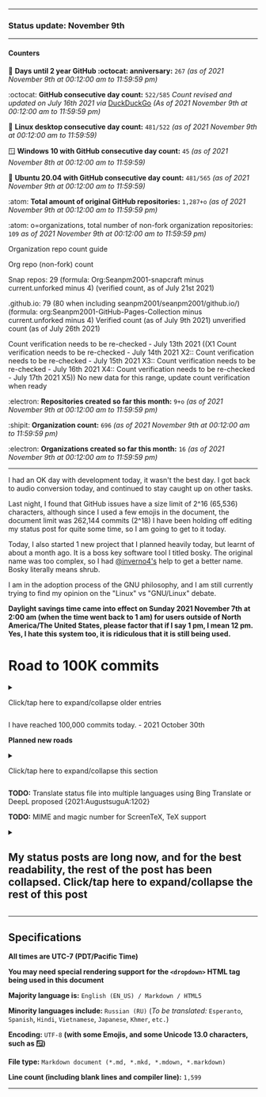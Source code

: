 
***

### Status update: November 9th

***

#### Counters

<!-- COUNTERS NEED UPDATE - JULY 30TH 2021 !-->

<!--
Topics
200 followers
Commit calendar hover redesign (forgot to write this for yesterday)
Slow Internet, rationing off certain uploads to save bandwidth and time
!-->

🎂 **Days until 2 year GitHub :octocat: anniversary:** `267` _(as of 2021 November 9th at 00:12:00 am to 11:59:59 pm)_ <!-- COUNTER #1 !-->

:octocat: **GitHub consecutive day count:** `522/585` _Count revised and updated on July 16th 2021 via_ [DuckDuckGo](https://duckduckgo.com/?t=ffab&q=Days+since+May+25th+2020&ia=answer) _(As of 2021 November 9th at 00:12:00 am to 11:59:59 pm)_ <!-- COUNTER #2 !-->

🐧 **Linux desktop consecutive day count:** `481/522` _(as of 2021 November 9th at 00:12:00 am to 11:59:59)_  <!-- COUNTER #3 !-->

🪟 **Windows 10 with GitHub consecutive day count:** `45` <!-- (Yes I am aware that the count messed up in the past 2 months. I haven't gotten to fixing it yet) !--> _(as of 2021 November 8th at 00:12:00 am to 11:59:59)_  <!-- COUNTER #4 !-->

🐧 **Ubuntu 20.04 with GitHub consecutive day count:** `481/565`  _(as of 2021 November 9th at 00:12:00 am to 11:59:59)_  <!-- COUNTER #5 !-->

:atom: **Total amount of original GitHub repositories:** `1,287+o` _(as of 2021 November 9th at 00:12:00 am to 11:59:59 pm)_ <!-- COUNTER #6 !-->

:atom: o=organizations, total number of non-fork organization repositories: `109` _as of 2021 November 9th at 00:12:00 am to 11:59:59 pm)_ <!-- COUNTER #7 !-->

Organization repo count guide

Org repo (non-fork) count

Snap repos: 29 (formula: Org:Seanpm2001-snapcraft minus current.unforked minus 4) (verified count, as of July 21st 2021)

.github.io: 79 (80 when including seanpm2001/seanpm2001/github.io/) (formula: org:Seanpm2001-GitHub-Pages-Collection minus current.unforked minus 4) Verified count (as of July 9th 2021) unverified count (as of July 26th 2021)

Count verification needs to be re-checked - July 13th 2021 ((X1
Count verification needs to be re-checked - July 14th 2021 X2::
Count verification needs to be re-checked - July 15th 2021 X3::
Count verification needs to be re-checked - July 16th 2021 X4::
Count verification needs to be re-checked - July 17th 2021 X5))
No new data for this range, update count verification when ready

:electron: **Repositories created so far this month:** `9+o` _(as of 2021 November 9th at 00:12:00 am to 11:59:59 pm)_ <!-- COUNTER #8 !-->

:shipit: **Organization count:** `696` _(as of 2021 November 9th at 00:12:00 am to 11:59:59 pm)_ <!-- COUNTER #9 !-->

:electron: **Organizations created so far this month:** `16` _(as of 2021 November 9th at 00:12:00 am to 11:59:59 pm)_ <!-- COUNTER #10 !-->

***

<!-- 2021 November 8th
Italy follow
DeGoogle catchup
Pocket frogs cancelation goal failed
Catching up
Why I took last night off
Flagwaver proposal being accepted
!-->

I had an OK day with development today, it wasn't the best day. I got back to audio conversion today, and continued to stay caught up on other tasks.

Last night, I found that GitHub issues have a size limit of 2^16 (65,536) characters, although since I used a few emojis in the document, the document limit was 262,144 commits (2^18) I have been holding off editing my status post for quite some time, so I am going to get to it today.

Today, I also started 1 new project that I planned heavily today, but learnt of about a month ago. It is a boss key software tool I titled bosky. The original name was too complex, so I had [@inverno4's](https://github.com/Inverno4/) help to get a better name. Bosky literally means shrub.

<!-- TODO REMINDER TODO FOR TODO FOOD TODO INDEX TODO I officially ended my current vegetarian phase yesterday at 7:42 pm, eating 4 beef hotdogs. Although I was racked with guilt, it felt empowering to have energy again. !-->

I am in the adoption process of the GNU philosophy, and I am still currently trying to find my opinion on the "Linux" vs "GNU/Linux" debate.

**Daylight savings time came into effect on Sunday 2021 November 7th at 2:00 am (when the time went back to 1 am) for users outside of North America/The United States, please factor that if I say 1 pm, I mean 12 pm. Yes, I hate this system too, it is ridiculous that it is still being used.**

# Road to 100K commits

<details><summary><p>Click/tap here to expand/collapse older entries</p></summary>

All entries here have been removed from here. Go to an older revision to view them. - 2021 Novemnber 9th

</details>

I have reached 100,000 commits today. - 2021 October 30th

**Planned new roads**

<details><summary><p>Click/tap here to expand/collapse this section</p></summary>

# Road to 125k commits

Entries prior to 2021 November 9th have been removed on 2021 November 9th. View older revisions to see them.

I am getting close to 125,000 total commits. I only have 22,973 commits to go. - 2021 November 9th

# Road to 128k commits

# Road to 131072 commits (2^17)

# Road to 150k commits

# Road to 175k commits

# Road to 200k commits

# Road to 225k commits

# Road to 250k commits

# Road to 262144 commits (2^18)

# Road to 270k commits

_...Lets not go any further until you reach 200k_

</details>

<!-- I am really wondering when things will return to `:::2021;09;12:::` normalcy again. Today was a good day for development. !-->

**TODO:** Translate status file into multiple languages using Bing Translate or DeepL proposed {2021:AugustsuguA:1202}

**TODO:** MIME and magic number for ScreenTeX, TeX support

<details>
<summary><H2>My status posts are long now, and for the best readability, the rest of the post has been collapsed. Click/tap here to expand/collapse the rest of this post</H2></summary>

This new dropdown was added on August 16th 2021 as part of the 2021 August 15th status update. It will be a lot more useful starting September 1st 2021 (when all the posts in the issue will use this dropdown, and there will be far less scrolling)

### The situation with laptop batteries and functionality

I am really disappointed in my current laptops poor battery life. I saw an image of a laptop that was over an inch thick today, and it made me miss having that. They used to only be able to fit 1-2 hours of battery life into those things, and they can fit 2-4 hours of battery life in ones like the one I have, so why can’t we just go back to inch thick laptops, but with 24-48+ hour batteries? It is just a really difficult problem with a very easy solution that negatively impacts my life, and most likely other peoples lives as well. However, I have never heard a single other person complain about laptop battery life yet, which I find to be really surprising. I took this passage from my journaling and slightly modified it, as I need to make my voice heard. Having laptops that are just a couple centimeters thick just isn't sustainable if they have to be over 3x more expensive, and have 60x less functionality

**This section was last updated on 2021, Tuesday, October 5th at 12:18 am**

### Why laptops should become thick again

Laptops should become thick again. This trend of making everything smaller just makes it less functional and more expensive. I lost count of how many times I have made the argument for bigger computers. If I had a 5 pound laptop compared to a ~0.5 pound laptop, I could have such higher functionality, such as not having to use a defective dongle, having a 24+ hour battery life rather than a 2-4 hour battery life, being able to store over 2000 terabytes of data (think this isn't feasible, look no further than the 2 terabyte microSD card that is smaller than a popcorn kernel, now imagine hundreds or thousands of those, it would take up as much space as an external 2 terabyte drive from 2020, but could hold much more) being able to have over a terabyte of RAM, and more. I don't want a Macbook lighter than air, I want a functional computer.

Apple has finally admitted that they were wrong when it comes to making laptops smaller. They are now trying to fix a huge problem they created. [Source: the Verge](https://www.theverge.com/22734645/apple-macbook-pro-2021-ports-magsafe-touch-bar-usb-c-future)

[See also: the situation with laptop batteries and functionality](#The-situation-with-laptop-batteries-and-functionality)

**This section was last updated on 2021, Saturday, November 6th at 12:50 am**

### List of completed projects

These are my projects on GitHub that I dub complete, and don't need updates/only need crucial updates

**This megasection has been nominated to be added to the profile README on 2021, Tuesday, October 26th at 1:32 am**

**This section was last updated on 2021, Saturday, October 23rd at 12:30 am**

#### SNU projects completed

[SNU 0D Mode](https://github.com/seanpm2001/SNU_0DMode/) - Last updated on 2021, Friday, October 22nd

No other complete SNU projects to list

**This section was last updated on 2021, Saturday, October 23rd at 12:30 am**

#### Template projects completed

These templates are completely done, and don't need any further work, although some of them just need to be archived.

[Template_SNU_V1](https://github.com/seanpm2001/Template_SNU_V1) - Last updated on 2021 March 16th

[Template_SNU_V2](https://github.com/seanpm2001/Template_SNU_V2) - Last updated on 2021 March 16th

[Template_SNU_V3](https://github.com/seanpm2001/Template_SNU_V3) - Last updated on 2021 March 16th

[Template_SNU_V4](https://github.com/seanpm2001/Template_SNU_V4) - Last updated on 2021 March 21st

[Template_SNU_V5](https://github.com/seanpm2001/Template_SNU_V5) - Last updated on 2021 August 23rd

[Template_SNU_Default_V6](https://github.com/seanpm2001/Template_SNU_Default_v6) - Last updated on 2021 August 23rd

[Template_Journaling_V1](https://github.com/seanpm2001/Template_Journaling_V1) - Last updated on 2021 March 16th

[Template_Journaling_V2](https://github.com/seanpm2001/Template_Journaling_V2) - Last updated on 2021 March 16th

[Template_Journaling_V3](https://github.com/seanpm2001/Template_Journaling_V3) - Last updated on 2021 March 16th

[Template_Journaling_V4](https://github.com/seanpm2001/Template_Journaling_V4) - Last updated on 2021 March 21st

[Template_Journaling_V5](https://github.com/seanpm2001/Template_Journaling_V4) - Last updated on 2021 August 22nd

[Template_Journaling_V6](https://github.com/seanpm2001/Template_Journaling_V4) - Last updated on 2021 August 22nd

[Template_Other_V1](https://github.com/seanpm2001/Template_Other_V1) - Last updated on 2021 March 21st

[Template_Other_V2](https://github.com/seanpm2001/Template_Other_V2) - Last updated on 2021 March 21st

[Template_Other_V3](https://github.com/seanpm2001/Template_Other_V3) - Last updated on 2021 March 21st

[Template_Other_V4](https://github.com/seanpm2001/Template_Other_V4) - Last updated on 2021 March 21st

[Template_Other_V5](https://github.com/seanpm2001/Template_Other_V5) - Last updated on 2021 August 23rd

[Template_Other_V6](https://github.com/seanpm2001/Template_Other_V6) - Last updated on 2021 August 23rd

[Template_LifeArchive_Map_V1](https://github.com/seanpm2001/Template_LifeArchive_Map_V1) - Last updated on 2021 April 12th

[Template_SNU_2D_ProgrammingTools_V4](https://github.com/seanpm2001/Template_SNU_2D_ProgrammingTools_V4) - Last updated on 2021 June 18th

[Template_SNU_2D_ProgrammingTools_V5](https://github.com/seanpm2001/Template_SNU_2D_ProgrammingTools_V4) - Last updated on 2021 August 23rd

[Template_SNU_2D_ProgrammingTools_V6](https://github.com/seanpm2001/Template_SNU_2D_ProgrammingTools_V6) - Last updated on 2021 August 23rd

[Template_GitHubPages_V1](https://github.com/seanpm2001/Template_GitHubPages_V1) - Last updated on 2021 June 24th

[Template_GitHubPages_V2](https://github.com/seanpm2001/Template_GitHubPages_V2) - Last updated on 2021 June 24th

[Template_GitHubPages_V3](https://github.com/seanpm2001/Template_GitHubPages_V3) - Last updated on 2021 June 24th

[Template_GitHubPages_V4](https://github.com/seanpm2001/Template_GitHubPages_V4) - Last updated on 2021 July 17th

[Template_GitHubPages_V5](https://github.com/seanpm2001/Template_GitHubPages_V5) - Last updated on 2021 July 22nd

[Template_GitHubPages_V6](https://github.com/seanpm2001/Template_GitHubPages_V6) - Last updated on 2021 August 21st

[Snapcraft-template](https://github.com/seanpm2001/Snapcraft-template) - Last updated on 2021 June 24th

[Snapcraft-template_V2](https://github.com/seanpm2001/Snapcraft-template_V2) - Last updated on 2021 June 29th

[Snapcraft-template_V3](https://github.com/seanpm2001/Snapcraft-template_V3) - Last updated on 2021 July 31st

[Snapcraft-template_V4](https://github.com/seanpm2001/Snapcraft-template_V4) - Last updated on 2021 August 22nd

[Template_Meadows_V1](https://github.com/seanpm2001/Template_Meadows_V1) - Last updated on 2021 September 3rd

[Template_DeGoogle-your-Life_V1](https://github.com/seanpm2001/Template_DeGoogle-your-Life_V1) - Last updated on 2021 September 6th

[Template_DeGoogle_V1](https://github.com/seanpm2001/Template_DeGoogle_V1) - Last updated on 2021 September 12th

No other complete Template projects to list

**This section was last updated on 2021, Saturday, October 23rd at 12:30 am**

### Completed Git-image projects

[SeansLifeArchive_Images_Pocket_Trains](https://github.com/seanpm2001/SeansLifeArchive_Images_Pocket_Trains/) - Last updated on 2021 September 5th

[SeansLifeArchive_Images_Clash-Royale](https://github.com/seanpm2001/SeansLifeArchive_Images_Clash-Royale/) - Last updated on 2021 September 5th

[SeansLifeArchive_Images_Idle_Miner_Tycoon](https://github.com/seanpm2001/SeansLifeArchive_Images_Idle_Miner_Tycoon/) - Last updated on 2021 September 5th

[SeansLifeArchive_Images_ModernSkyBurger](https://github.com/seanpm2001/SeansLifeArchive_Images_ModernSkyBurger/) - Last updated on 2021 September 5th

[SeansLifeArchive_Images_Restaurant-Story](https://github.com/seanpm2001/SeansLifeArchive_Images_Restaurant-Story/) - Last updated on 2021 September 2nd

[SeansLifeArchive_Images_Bakery-story](https://github.com/seanpm2001/SeansLifeArchive_Images_Bakery-story/) - Last updated on 2021 September 2nd

[SeansLifeArchive_Images_Fashion-Story](https://github.com/seanpm2001/SeansLifeArchive_Images_Fashion-Story/) - Last updated on 2021 September 2nd

[SeansLifeArchive_Images_Pet-Shop-Story](https://github.com/seanpm2001/SeansLifeArchive_Images_Pet-Shop-Story/) - Last updated on 2021 September 2nd

[SeansLifeArchive_Images_Farm-Story](https://github.com/seanpm2001/SeansLifeArchive_Images_Farm-Story/) - Last updated on 2021 September 2nd

[SeansLifeArchive_Images_City-Story](https://github.com/seanpm2001/SeansLifeArchive_Images_City-Story/) - Last updated on 2021 September 2nd

[SeansLifeArchive_Images_Merge-planes](https://github.com/seanpm2001/SeansLifeArchive_Images_Merge-planes/) - Last updated on 2021 September 3rd

[SeansLifeArchive_Images_Jewels_-Android_Game-](https://github.com/seanpm2001/SeansLifeArchive_Images_Jewels_-Android_Game-/) - Last updated on 2021 August 31st

[SeansLifeArchive_Images_Topwar_BattleGame_Clickbait](https://github.com/seanpm2001/SeansLifeArchive_Images_Topwar_BattleGame_Clickbait/) - Last updated on 2020 November 24th

[SeansLifeArchive_daily-desktop-screenshots](https://github.com/seanpm2001/SeansLifeArchive_daily-desktop-screenshots/) - Last updated on 2021 August 8th

[SeansLifeArchive_Images_TinyTowerVegas](https://github.com/seanpm2001/SeansLifeArchive_Images_TinyTowerVegas/) - Last updated on 2021 March 23rd

[SeansLifeArchive_Images_PVZ2](https://github.com/seanpm2001/SeansLifeArchive_Images_PVZ2/) - Last updated on 2021 January 24th

[SeansLifeArchive_Images_Birthday19](https://github.com/seanpm2001/SeansLifeArchive_Images_Birthday19/) - Last updated on 2020 October 28th

[SeansLifeArchive_Images_RedmondVisitDay1-June-27th-2019-](https://github.com/seanpm2001/SeansLifeArchive_Images_RedmondVisitDay1-June-27th-2019-/) - Last updated on 2020 October 9th

[SeansLifeArchive_Images_Cleanmaster](https://github.com/seanpm2001/SeansLifeArchive_Images_Cleanmaster/) - Last updated on 2020 October 8th

[SeansLifeArchive_Images_Bunchie](https://github.com/seanpm2001/SeansLifeArchive_Images_Bunchie/) - Last updated on 2020 October 8th

No other complete Git-image projects to list

**This section was last updated on 2021, Monday, October 25th at 12:59 am**

#### Other completed projects

[Pynuke128](https://github.com/seanpm2001/Pynuke128) - Last updated on 2021, March 4th

No other miscellaneous/other projects to list.

**This section was last updated on 2021, Saturday, October 23rd at 12:30 am**

### Learning C++

**Section coming soon**

### Learning Objective-C

**Section coming soon**

### Learning Rust

**Section coming soon**

### Learning CSS

**Section coming soon**

### Learning JavaScript

**Section coming soon**

### Learning QML

**Section coming soon**

### Learning Markdown

**Section coming soon**

### Learning Java

**Section coming soon**

### Learning Git part I the gateway (GitHub intro)

**Section coming soon**

### Why I use colorblind mode

I am trying out the colorblind visual mode on GitHub. I am not colorblind myself, but I know people who are. It isn't too much of a difference from normal usage, so I have left it on for convenience to people who are red and green colorblind. It is nice to have a change of colors, but I still miss the green and red colors from time to time.

On 2021 October 25th during finalization, I accidentally turned off colorblind mode for the days final screenshots.

**This section was last updated on 2021, Tuesday, October 26th at 1:40 am**

### Learning boo

ADD A SECTION DISCUSSING:

```boo
print "Ranges in Boo"
for x in range(1,3):
	print (x)
	x == x + 1
	break
```

I took up the Boo programming language on 2021 October 31st as a way to celebrate Halloween. The language was so similar to Python that I was able to find minor differences and gain quick mastery in the language. I have used the language before, but not to build an actual program. My first Boo program is the project [Halloween assistant](https://github.com/seanpm2001/Halloween-assistant/)

This section has been removed on 2021 November 9th to save space. To see the full source, view an older revision, or view the repository [learn-boo](https://github.com/seanpm2001/Learn-boo/) to see all of it.

### Continuing to learn python

_This section has been nominated 1 time for being put on my profile page._ (Nominations: 1 (2021 October 22nd)

This new section will go over my Python knowledge from 2021 onward:

[This section has been expanded to its own repository, see seanpm2001/Learn-Python](https://github.com/seanpm2001/Learn-Python/)

This section has been removed on 2021 November 9th to save space. To see the full source, click the link above, or view an older revision.

### Learning Perl

#### Compiling a program (Perl 5)

```terminal
$> perl myProgram.pl
$whitespace$ // The programs output from the abover command is shown here
This is my lovely perl program. It is not a pearl.
HELLO WORLD!!!
TOO LOUD!! *Bang* *Bang* *Bang* -\ (kitchen gun)
AWK (awk:programNotFound)GOODBYE... WORLD! *collapses*
```

Here is the 'lovely' program:

```name
myProgram.pl
```

```perl
#!/usr/bin/perl
print("This is my lovely perl program. It is not a pearl.\n");
print("HELLO WORLD!!!\n");
print("TOO LOUD!! *Bang* *Bang* *Bang* -\ (kitchen gun)\n");
print("AWK (awk:programNotFound)GOODBYE... WORLD! *collapses*\n");
```

**This section was last updated on 2021, Wednesday, October 6th at 12:06 am**

#### Shebang (Perl)

This is a Shebang in Perl

```perl
#!/usr/bin/perl
```

**This section was last updated on 2021, Sunday, October 10th at 1:16 am**

### Learning Prolog

#### 2021 Basic syntax (prolog)

Testing basic syntax of Prolog

```prolog
% Start of script
% The main script for the Kiri voice assistant
% Read from primary libraries
read from "///kiri/LIBraries/voice-commands/1/", nl.
read from "///kiri/LIBraries/ENGINE.pl", nl.
% Main
?- write('Hello, what can I help you with?'), nl.
wait for response, nl.
if no response in 10, nl.
  exit, nl.
  break, nl.
else, nl.
break, nl.
?-
% File info
% File type: Prolog source file (*.pl) Not to be confused with Perl/Raku
% File version: 1 (Monday, 2021 September 27th at 6:03 pm)
% Line count (including blank lines and compiler line): 21

% End of script
```

This is source code from the main thread of V1 of the [Kiri](https://github.com/seanpm2001/Kiri/) project, which is part of the [WacOS Operating system project](https://github.com/seanpm2001/WacOS/wiki/Kiri/) this script likely does not work at all, it worked very poorly for me, as the syntax kept changing from Perl to Prolog and Prolog to Perl, and I couldn't get the language down due to the confusion. - 2021 Monday, September 27th

**This section was last updated on 2021, Tuesday, October 5th at 12:19 am**

### File extension problem

Prolog and Perl both share the *.pl file extension. This didn't work out too well with me recently, and I have decided upon changing my Prolog files to the *.pro file extension supplied by Prolog. - 2021 September 29th

### Learning Pascal

#### 2021 Basic syntax (prlog)

Testing basic syntax of Pascal

```pascal
{ Start of script }
// Pascal comments are weird
{ This type of comment is even weirder, similar to (* *) in CAML }
program aboutPage(output);
begin
  asm 0101000 10101010 00011000 01101100 { Assembly data? } // I know this line is not functional, take it out upon testing
  write('about:blank')
  write('Lorem ipsum')
  helloWorldOnTwoLines(); { DO NOT USE return }
  break
end.
function helloWorldOnTwoLines();
begin
  write('Hello-')
  continue.
  	write('-world')
  	break; // Semicolons are recognized as null statements and are not needed
  break;
end.

```

I need feedback on any problems with this, this is basically all my Pascal knowledge as of 2021 Friday September 24th

**This section was last updated on 2021, Tuesday, October 5th at 12:19 am**

### Learning C

#### 2021 September 22nd Continue keyword pseudocode

Last night, I gave myself an ultimatum on programming practices, and the main goal was to get programming work done, and advance my knowledge of programming. I decided to practice learning C, as I want to focus primarily on C, Python, and C++ (probably not Java though, at least not at the moment) my knowledge of C partially went up today, and my familiarity with it grew. Syntax highlighting has always helped me. I started experimenting with the `continue` keyword, but I am currently only using it for pseudocode purposes, to illustrate what happens after an input is given in a part of the program. Here is an example:

```c
int main(void) {
	printf("Hello");
	continue: { // Pseudocode here (3) and below
		printf(" World");
		break;
	}
}
return main();
goto 1;
return 0;
break;
exit;
```

Notice several other keywords being used. The goto line is just something I wanted to use, it is supposed to go to the first line. The `return 0` is something I recently learned is common in C programs (I also learned something really funny last night, which is that semicolons can be used as tabs/indents, I have the meme on me, but I won't upload it here) the `break;` keyword is just a fancy element, I don't entirely know what it does, I assume it means to stop the current line. Finally, the `exit` keyword is supposed to exit the program, I have noted that it is a recognized word.

There is still lots to improve on. I have been separating WacOS projects into separate sub-projects today, starting with WacWrite, and ending with SirIsaacNewtonScript and SirIsaacNewtonOS. I may do more work on this tomorrow. The WacOS project is getting lots of work this month, especially on its project Wiki, which surpassed 100 pages today. I was going to spend less time on it today, but I really felt like working on it.

#### Hello World (C)

easy.

```c
# include <stdio.h>

int main(void) {
	printf("Hello World");
}
```

The only part that was difficult was remembering the `# include <stdio.h>` line, which was the only piece of this sample I didn't write. Here is a copy of what I wrote:

```c
int main(void) {
	printf("Hello World");
}
```

**This section was last updated on 2021, Tuesday, October 5th at 12:19 am**

#### Semicolons as indents (C)

I found a funny meme a few days ago about this, I will recreate it in my own way:

```c
# include <stdio.h>
int main(void); {
;;;;printf("Look at my source code");
;;;;continue;{
;;;;;;;;printf("World");
;;;;;;;;printf("Purposefully mixed up and backwards\n");
;;;;;;;;printf("World Hello /':;|;:'\ Hello World\n");
;;;;;;;;break;
;;;;;;;;};
;;;;printf("Hello");
;;;;break;
};
```

![https://github.com/seanpm2001/seanpm2001/blob/master/Media/Memes/Programmer-Humor/Indents/C/Semicolons_As_SpacesIndents_C_ProgrammerHumor.jpg](https://github.com/seanpm2001/seanpm2001/blob/master/Media/Memes/Programmer-Humor/Indents/C/Semicolons_As_SpacesIndents_C_ProgrammerHumor.jpg)

Not the best meme, but it is the source of where I got this idea from.

<!-- The meme (if you still don't see it in a future version, please @ me in a comment on a commit with the status post. I seriously still don't have it on me tonight (2021.09.23) as I haven't backed up the data in a few days) !-->

**This program has not been tested and may not be functional.**

**This section was last updated on 2021, Tuesday, October 5th at 12:19 am**

### GitHub colorblind awareness day (2021 September 29th)

Today, I got to test GitHubs new UI features, such as a mode for colorblind people. I myself am not colorblind, but @inverno4 is along with the rest of the 8% of colorblind people in the world. I hope that this improvement can make it easier for people to get the most out of the world. It is also nice to go from green to blue, and red to brown for a while (may be permanent) it is still a beta feature, so there is still a lot to change. I honestly thought a lot more would change, but as said earlier, the only things I can find are the transition from green to blue and from red to brown, the GitHUb Linguist being an exception to this.

**This section was last updated on 2021, Thursday, September 30th at 12:31 am**

### DuckDuckGo and the environment

On 2021 September 22nd, [duckduckgo](https://duckduckgo.com/) announced that they had gone carbon negative, which is very good for the environment. DuckDuckGo is now one of the few major companies that implemented change (Google, Amazon, and others are still far behind) along with this, DuckDuckGo changed their interface to include several new icons and layouts. I think this was done to ease the switch for Google users.

Great job DuckDuckGo!

_I have temporarily changed my wallpaper to the announcement banner to celebrate this_

**This section was last updated on 2021, Thursday, September 23rd at 11:20 pm**

### GitDrive project

I have been working on generating ideas for improving my hard drive system lately, I intend to start accumulating more data soon, and I want to fix a common problem: duplication.

I am considering getting Git to run off an external hard drive to manage my files, but I don't know how I am going to do it. It is estimated to save about 4.5-6.6 terabytes of memory if done successfully. I still plan on getting a large hard drive for a project that shall not be named concurrently.

**This section was last updated on 2021, Wednesday, September 22nd at 11:01 pm**

### Why do you make so many README files?

Documentation is important. Since README files automatically render a preview on GitHub without navigating to individual files, they are useful in displaying info on the current folder/directory or the project as a whole. I have created at least 10000 README files to date (as of 2021, Tuesday October 12th at 9:45 pm)

**This section was last updated on 2021, Tuesday, October 12th at 9:45 pm**

### Dropping the word `NOTICE` from commit descriptions

Ever since it was pointed out on 2021 September 8th about possible syntax errors with the phrase `NOTICE - Didn't <action>` I have been thinking about it from time to time. On 2021 October 12th, I thought about it a lot, and decided that these may be too annoying for something insignificant (it is insignificant when it is a daily thing) instead, I plan to continue what I am switching to, which is to replace with `README.<fileExtension> - Didn't <action>` / `README.<fileExtension> - <phrase>` or simply `README.<fileExtension>`

**This section was last updated on 2021, Tuesday, October 12th at 9:45 pm**

### Increased grammatical errors in commits

#### 2021 October 12th

I have been working on a project that is requiring a competitive action. Since it would be much more difficult and time consuming to automate the process, I am doing it manually. Due to this, I don't want to focus on each individual commit when they all have the same description. I try not to spend more than 45 seconds per commit in this sub-project. As such, grammatical errors are being made and they are going unfixed. They are becoming common. Sometimes, quantity > quality is a good thing.

**This section was last updated on 2021, Tuesday, October 12th at 9:45 pm**

### Media

#### Khan Academy

##### Biology

The Crash Course Biology video: `The digestive system` needs to be rewatched at some point, as I hardly paid attention to it today, I was too distracted. These are really good videos and worth watching. - 2021 October 26th

Other crash course videos needing to be rewatched:

`Big Guns: The Muscular System`

`Your immune system: Natural born killer`

### WikiPDF project

I don't know if I have ever mentioned this project by name, but earlier this year (in the summer of 2021) I started a small side project that I dubbed `WikiPDF` which is an offline archive of every Wikipedia article I have ever read, in PDF format. The project was fairly successful, and is still going to this day. It sits at about ~98% completion.

It is nice to have when I don't want to open a web browser, or need a reference on a car trip, or the likes. It is also just nice to have a curated system of articles I can read.

**This section was last updated on 2021, Wednesday, September 22nd at 10:28 pm**

### My APK nightmare

I feel like I should mention this somewhere, I just didn't get to it until today. When I got my Samsung Galaxy S20 FE, I went on an installation frenzy, and along with my backed up data, I sideloaded every app that [Inverno4](https://github.com/inverno4/) has downloaded, resulting in over 1300 apps being installed. It has not yet been logged in my OS data project, but it is a pretty crazy endeavor

Recently, I have noted that ads are triggering apps to open, which is frustrating. That is also why I had to bring this up again.

Projects that need update related to this issue:

[https://github.com/seanpm2001/SeansOSData](https://github.com/seanpm2001/SeansOSData)

[https://github.com/seanpm2001/OS_Census](https://github.com/seanpm2001/OS_Census)

**This section was last updated on 2021, Saturday September 18th at 7:19 pm**

### Username hijacking

I have recently learned (on 2021 Monday, September 13th) that username hijacking is a much more serious problem than originally imagined. It doesn't have enough security involved to it, meaning anyone from around the world can start blackmailing you and sending dangers your way if you don't give them your username, as usernames can sell for thousands of dollars. The fact that your ISP/Cellular data provider(s) can give in to the demands and give your account to others is a serious threat. I am now more in support of companies banning the accounts of users who use a purchased account, I hope it can become more widespread to discourage the act. I am more concerned about the ISP having so much power here, they already control so much. People have been traumatized to death over a username.

This is a problem that needs to be addressed. I feel like cybersquatting is far less severe than this (I mentioned cybersquatting, as it is somewhat similar)

**This section was last updated on 2021, Monday September 20th at 11:12 pm**

### GitHub Wiki

I have been using Wikis since month 1 of GitHub, and I have recently got into them again at a much greater extent. I have been working heavily on the Wiki for WacOS this week, creating 50 articles (as of 2021 Saturday, September 18th at 7:26 pm) so far, with hundreds more to go. However, I have come across a major roadblock to this:

There is not enough control over who can edit.

I already manage so much work, I can't manage a Wiki on every project as well. The problem is that GitHub has no protections for Wikis for projects with collaborators, as I can restrict editing for non-collaborators, but I can't control who else can work on the Wiki. I can't trust collaborators on projects with Wikis, no matter how good of a person they are, as their accounts can still be hijacked, and someone can come in and hide bad things into the Wikis and do other types of vandalism. I don't want a GitHub marketplace bot to help me with this, as if the bot goes down, then the vandalism starts.

I am going to start writing guidelines at some point, but I also need a better way of enforcement. I don't want WacOS development to stall due to this, I archive my Wikis already, but it isn't enough. There needs to be more control.

As of 2021 September 23rd, there are over 5000 articles in the archive, across over 3000 sub-folders.

**This section was last updated on 2021, Thursday September 23rd at 10:17 pm**

### User-programmer etiquette

This is a list for etiquette between software developers and their users, to ease some common frustrations. I am working on exporting this section.

NEVER call a programmer/game developer "lazy" while they are developing a functional product for you, people who don't develop software don't know what it is like to develop it, it really isn't as easy as you think (even programmers like YandereDev should be respected for this, as over 6 years to develop a massive 3D game **by yourself**, no matter how many if/else statements are used is no easy feat, although criticism is still allowed, obviously)

> I have noted that in the software community, game developers **absolutely hate** being called lazy under these circumstances, and I wanted to clear this up

**This section was last updated on 2021, Saturday September 11th at 10:59 pm**

### Yearly purge

I am planning for the yearly purge of `IGNORE.md` files, which I plan to do from 2022 January 1st to 2022 January 14th. I did it earlier this year twice now, however there is going to be added difficulty in 2022, because my project `SeansLifeArchive_Images_GitHub` has over 2500 `IGNORE.md` files needing to be deleted.

Here are some of my plans:

Plans for deleting the 2000+ IGNORE.md files in SeansLifeArchive_Images_GitHub

Delete half a month (~225 files) per day for the first 25 days of January (~5625 files)

Publish releases every day for the first 14 days

**This section was last updated on 2021, Saturday September 11th at 11:00 pm**

### V8 series of templates

I am planning for version 8 of my series of Git templates for quick project setup (for personal and public use) currently, I have the following changes proposed:

V8 Template

1. Too much disclaimer, try to find out how to do a dropdown (without turning the entire page into a giant text box) or comment some of it out for now λ

2. Mobile version: success, no improvements needed (other than maybe a way to ease navigation and tell where to scroll) λ

3. Repo directory, for description, tags, linked, and url (if none provided, use the "no description websites or URLs provided" that GitHub uses)

4. UTF-7 clarification

5. Swisscows support

6. Safe.duckduckgo support

7. Removal of parantheses in title line

8. Highly advanced .gitattributes, .editorconfig, and .gitignore

9. Google link (but it actually points to DeGoogle, don't be a jerk about it, just call it DeGoogle)

10. Try to find a way to highlight more text or some other catchy way for important info, also clarify what is important λ

11. Bold the text for the file info section headings, and file history section with bold, add support for MIME *.mkd and *.markdown

12. HYBRID TEMPLATE: Mix of GitHub (pages) and Git (repository (normal))

Even better improvement:

THE ULTIMATE GIT TEMPLATE:

13. Separate branches for each template category, fit all your templates into one

<!--IMPORTANT TODO Add instructions for branching out and usage of the template TODO!-->

Labels marked with a Lambda λ were taken from a recent private beta testing

**This section was last updated on 2021, Saturday September 11th at 11:00 pm**

### License agreement

Say goodbye to the [War and Peace](https://en.wikipedia.org/wiki/War_and_Peace) length terms of service associated with other companies (I am not saying War and Peace is a bad book, I am saying it is absurd for a license agreement to be that long) the majority of my software is licensed under a single license (GNU General Public License V3) unfortunately, a few dozen projects require the use of the Apache or MIT licenses, but they are incredibly short and are compatible with each other.

* [If you don't already have a copy of the GNU GPL3 license, you can get it here](https://www.gnu.org/licenses/gpl-3.0.en.html)

* [Some projects also require the Apache 2.0 license, you can get it here](https://www.apache.org/licenses/LICENSE-2.0.html)

* [If you need a snapcraft version of a project and don't have a copy of the MIT license, you can get it here](https://mit-license.org/)

**This section was last updated on 2021, Saturday September 11th at 11:00 pm**

### Privacy compliance

My software is compliant with the following privacy standards:

General Data Protection Regulation (GDPR) (Europe) - I plan to be compliant, but I am not verified with this yet legally

California Consumer Privacy Act (CCPA) (North America) - I plan to be compliant, but I am not verified with this yet legally

<!-- Health Insurance Portability and Accountability Act (HIPPA) (North America) - This may not be privacy related !-->

**This section was last updated on 2021, Friday September 3rd at 10:16 pm**

### The direction of this status file

At the moment, I am giving opinions and updates on my status file, this has increased recently, and I was inspired by the [Stallman.org](https://stallman.org/) website to do this. I will eventually copy these over somewhere else where I see fitting.

**This section was last updated on 2021, Thursday September 2nd at 10:02 pm**

### Crypto space experiment

I have recently come up with an idea for a possible solution to the cryptocurrency mining environmental problem, which is by mining crypto completely outside of the Earths atmosphere. Although expensive, it would work and help our planet. I am still doing research on the idea, if anyone is capable of sending a $10,000 computer in a spaceship into space, go ahead and report back. It would be best to research the possibilities first (such as if a computer can operate in space as well as it can on Earth, and if it fully prevents Greenhouse gases from affecting us)

**This section was last updated on 2021, Sunday August 29th at 8:34 pm**

### The problem with password managers

I have been meaning to mention this for a while, but I have noted that password managers are a major security risk, and I am really confused as to why so many companies still develop them.

The main problem I have with them is them is that if you use a password manager, you are practically giving everything you use a single password. Say you have logins for over 100 sites. You obviously won't be able to easily remember these, you should write them down in a secure place, but using a password manager takes your 100 passwords and makes it just 1 password. You are trusting your password manager more than 100 sites, and if your password manager is compromised, 100 sites are compromised, rather than just each site that gets breached (It is far less likely that 100 websites will be breached in the time that 1 program is breached)

This is why I don't use password managers. If there is more to this, please let me know. I want to know the reasoning behind why people still develop them. <!-- No, I am not using this as a way to get someone to talk to me on GitHub, but if anyone has anything to say, please do. I hate being in silence for months on end !-->

**This section was last updated on 2021, Thursday September 2nd at 10:13 pm**

### Software I am not developing

There are certain types of software I have done research on and decided not to develop, they include:

* Spyware (Because spyware is really bad)

* Ransomware (Because spyware is really bad, and completely pointless to develop, as it has no long term use)

* Password managers (They are a major security problem, see above)

* Security camera software (I can develop cameras, but not security cameras, as I don't want to contribute to mass surveillance)

* Vehicle firmware/operating systems (such as for Toyota trucks, Subaru cars, and so on) I thought hard on this, and decided not to develop for this platform. Someone else will need to make an open source solution for vehicles.

I still develop malware, as I see malware as a form of art; although I have made recent changes to further ensure that it stays inside a virtual machine, with something I call "pro-VM source code" that makes sure it is running in a virtual machine. I don't consider this to be anti-VM code, and I will work on preventing it from becoming that. Originally, I just trusted users to follow the 1 instruction of not running it on their main computer and give plenty of warning first, but I decided to make it safer just in case

**This section was last updated on 2021, Thursday September 2nd at 10:08 pm**

### The future of advertising

I have been studying the current problem with TV advertisements for a while, and I have noted that the biggest problem is that it is only corporations, large companies, and con artists that are advertising. Google and McDonald’s don’t need to be advertising, as who doesn’t know what a McDonald’s is? Less than 20% of the world population doesn't know, and even then, the people that still don’t know likely don’t have access to see or hear the ad, as it is not broadcast in their country, they don’t care, or can’t hear/see it due to a disability. Google is also an evil company that is so well known that their name is in common use across various languages as its own word. Google already is too much of a monopoly. The problem is that we are not letting smaller people on, and we don’t have a quality control system to let newer ideas grow, instead of spreading ideas that are copied or repeated. Google is not an innovative company anymore, they only care about competition and money, their “improvements” are only in response to other people doing the exact same thing that they copy (take YouTube shorts for example, that is just a shameless ripoff of the TikTok format, which likely also came from somewhere else) we need to let smaller new faces show up, people who actually deserve their name to be heard on the silver screen.

The other major problem I noted is the lack of diversity in what is advertised on most channels, it seems like the same ads are just on repeat for a month on most channels, I will be using several channels as an example: they only fall under 6 to 7 categories, no more. The categories include: pharmacy, insurance, Google/Facebook evilness, Spectrum, Spectrum, Spectrum, Spectrum, Spectrum, Spectrum (seriously, Spectrum, we are stuck with your services under your monopoly in my city, you don't need to rub it in 4 times every commercial break) new phones that cost over 4x the price of a working used car that will go in a landfill in 3 months to 4 years (Samsung, Apple, and Google (again)) and culinary (when not counting businesses: Political and election ads)

We need to let smaller companies advertise, but also have better moderation so it doesn't end up with Google ads, where abuse, porn, scams, and clickbait litter the mass so much that you don't see anything else 99.8% of the time. Again, we need to create a controversy regarding Googles lack of moderation on their ads, if most people knew what was actually being advertised (especially on kids games, where porn and torture videos are being advertised) they would freak the fuck out, and it would cause a pretty big controversy. I am making a rare usage of the F word because this is a big fucking deal.

**This section was last updated on 2021, Wednesday September 1st at 11:07 pm**

### Software preservation

#### iPod (2001)

Recently (in the past week) a software archivist found an iPod that still had the original iPod firmware on it and uploaded it to the Internet. After 20 years, we finally have a copy of the original iPod firmware (I am not talking about the iPod Touch, I am talking about its predecessor)

#### iOS 6

If anyone knows how to get iOS 6 in a virtual machine with the firmware and operating system, let me know.

**This section was last updated on 2021, Wednesday September 1st at 11:09 pm**

### YouTube-DL Legacy

It has been pointed out to me that YouTube-DL development has stalled significantly. It hasn't been updated since June 30th 2021, nearly 2 whole months. YouTube-DL has been incredibly helpful to the world, and it has faced significant opposition by evil forces (such as the RIAA and other 3-4 letter corps) and I hate to see it go. I don't want its legacy to be in vein, and I don't want to just replace it with another downloader, but I might end up having to, as YouTube and other restrictive sites will eventually update their systems to the point that an update to YouTube-DL is required for continued circumvention. So far, it is still working, and there are lots of spinoff projects. If anyone can contact the maintainers of the project and get info on how they are doing so, I encourage you to try. I heard that one of the maintainers was last seen editing Wikipedia on August 23rd 2021.

**This section was last updated on 2021, Tuesday August 24th at 9:01 pm**

### Firefox loses 50 million users

So recently, Firefox lost 50 million of its users. I am pretty sure one major part of this was due to Mozilla not listening to their users and doing stupid things like adding Proton Tabs, which the majority of users (including me) hated. It is why I still running Firefox 88.0.1 and haven't gone on to 89.0 or later versions.

I plan to stick with Firefox as long as I can, until a good competitor comes out, but it will still be sad to see it go. I currently have my eyes on Konquerer, DotBrowser, DuckDuckGo browser, and Tor. There aren't enough good alternatives to Chromium, and until more are available, I will continue to support Gecko based browsers and other non-Chromium browsers.

Non-Chromium alternatives to Firefox so far (As of August 24th 2021, highly incomplete)

* Basilisk (Windows only)

* Comodo IceDragon (Windows only)

* Dot Browser [View on GitHub](https://github.com/dothq/browser)

* DuckDuckGo browser (Currently only Android and iOS are supported)

* Konquerer

* Pale Moon

* Tor (breaks most websites completely, due to lots of websites using non-standard features (violation of WHATWG standards for these websites, NOT TOR))

* Waterfox

**This section was last updated on 2021, Sunday August 29th at 8:40 pm**

### Install file problem

I have been experimenting with special files `authors` `credits` `copying` `install` `makefile` in my projects and have had recent difficulty with `install` as it is not working with GitHub pages and crashes in 0 seconds with an unspecified error. I had to widdle the problem down to this file originally, as I had to figure out which of the 7 (now 8) new files are causing the problem. - August 23rd 2021

I have noted that GitHub doesn't like the contents of the file, because no matter what I name it (`INSTALLATION_INSTRUCTIONS_FILE` `INTSTALL` `iSTALL` and `HOWTO`) all result in a page build error. I am still looking into the problem. - August 24th 2021

**This section was last updated on 2021, Tuesday August 24th at 8:58 pm**

### Security reports

I have noted that several countries (such as the United States and China) have began adopting a social credit system (The US is in the process of doing so) it is a major threat to user privacy, but I found a way to bring the economy down overnight and destroy the social credit system in the process:

Since this system does not like when people search for certain things and will lower your credit score by doing so, you can completely destroy your credit by searching for a ton of things that would give red flags. All it takes is a search history destroyer targetted towards millions of people, and it will destroy the credit of all these people, and would simultaneously crash the credit system overnight. I don't have the hacking skills to do it, but I know someone is going to attempt it. It is an unfair system, which is why I am disclosing this zero day vulnerability without warning.

The people in charge of this have 2 options after this possible attack happens:

Reverse the decision and attempt to salvage peoples credit (the good option, although you will have already taken significant damage)

Ignore the attacks, continue the system, and deal with economic downturn (the bad option, may cause a 2nd great depression)

[1](https://futurism.com/the-byte/how-check-american-social-credit-score) [2](https://futurism.com/america-social-credit-system-china) [3](https://www.businessinsider.com/china-social-credit-system-punishments-and-rewards-explained-2018-4?op=1) [4](https://www.fastcompany.com/90394048/uh-oh-silicon-valley-is-building-a-chinese-style-social-credit-system) [5](https://www.theguardian.com/world/2018/jun/28/chinas-social-credit-system-could-interfere-in-other-nations-sovereignty) [6](https://time.com/5735411/china-surveillance-privacy-issues/) [7](https://time.com/collection/davos-2019/5502592/china-social-credit-score/) [8](https://www.wired.com/story/intelligence-squared-us-china-debate/) [9](https://www.npr.org/2018/10/31/662696776/what-its-like-to-be-on-the-blacklist-in-chinas-new-social-credit-system) [10](https://www.cnn.com/2016/01/06/opinions/schneier-china-social-scores/index.html) [11](https://www.cnbc.com/2019/07/26/china-social-credit-system-still-in-testing-phase-amid-trials.html) [12](https://www.cnet.com/tech/services-and-software/china-turns-to-tech-to-monitor-shame-and-rate-citizens/) [13](https://www.independent.co.uk/news/world/asia/china-surveillance-big-data-score-censorship-a7375221.html) [14](https://www.bloomberg.com/opinion/articles/2019-01-24/why-china-s-social-credit-systems-are-surprisingly-popular) [15](https://www.nbcnews.com/news/world/billionaire-s-son-latest-target-china-s-social-credit-system-n1080411)

Other sources (may not be trustable) [1](https://www.theorganicprepper.com/social-credit-system-coming-to-america/) [2](https://townhall.com/columnists/laurahollis/2021/07/29/coming-soon-americas-social-credit-system-n2593274) [2](https://ktrh.iheart.com/content/2021-01-13-get-ready-big-tech-to-unveil-communist-style-social-credit-system-on-us/) [3](https://www.wsj.com/articles/social-credit-may-come-to-america-11567033176)

### Date change

On 2022, January 1st, I will be completely switching my date format from `MM-DD-YYYY` to `YYYY-MM-DD`, in compliance with [ISO:8601](https://www.iso.org/iso-8601-date-and-time-format.html) I have been doing this in a semi-fashion since month 1 on GitHub (you can see this in directory paths, as I have been doing it like `YYYY-MM-DD` (example: `/2021/08_August/11/`) the entire time, so this will be unchanged) and after a week of decision (August 4th 2021 to August 11th 2021) I have decided to make the switch everywhere, starting next year.

It is a very simple change, and as of August 12th 2021, I have already began to try and practice doing it, but it is still a bit difficult. Arch Linux's version numbers will be a support method for me, as it is in that format already. I didn't think it was going to be this difficult, all I have to do is switch the year piece from the end to the beginning of the wordnum block.

#### Why January 1st

I decided that it is most appropriate to make this change on the first day of the year, as to prevent errors with dates in the current year, as with the format being switched to, duplication/bad date errors can occur. I also need time to prepare for this change. The decision will go live on 2022, January 1st at 12:00:00:0000 am.

#### Learn more

Here is some information from the ISO website:

##### What can ISO 8601 do for me?

When dates are represented with numbers they can be interpreted in different ways. For example, 01/05/12 could mean January 5, 2012, or May 1, 2012. On an individual level this uncertainty can be very frustrating, in a business context it can be very expensive. Organizing meetings and deliveries, writing contracts and buying airplane tickets can be very difficult when the date is unclear.

ISO 8601 tackles this uncertainty by setting out an internationally agreed way to represent dates:

`YYYY-MM-DD`

For example, September 27, 2012 is represented as 2012-09-27.

ISO 8601 can be used by anyone who wants to use a standardized way of presenting:

* Date

* Time of day

* Coordinated Universal Time (UTC)

* Local time with offset to UTC

* Date and time

* Time intervals

* Recurring time intervals

### Progress

Entries prior to 2021 October 20th have been removed on 2021 November 9th to save space. View an older revision to see the removed content.

Compliance data error: cannot resolve date. Action aborted. - 2021 October 20th to 2021 November 8th

**This section was last updated on 2021, Monday, November 1st at 12:39 am**

### Planning for my next laptop (2021 edition)

I began planning for my next laptop last night, as I need to start getting more prepared for the next system.

I am really considering giving my next laptop 32 gigabytes of RAM to keep up with what I am doing, and maybe get my desired workflow (up to 5-12 Firefox browser windows open at once all the time, being able to load 2000x25000 resolution images with ease, not having to constantly close programs to free SWAP, being able to have several LibreOffice documents open at once without having to worry about SWAP, maybe some virtual machines, etc.)

I am also considering a decatohecto (16, if the word isn't definied, use duo-octo) core processor, a 2 terabyte SSD, USB ports, the device will be heavier, good battery life, Ubuntu may be swapped with another Linux distribution, but I am really going to try and go for KDE this time, as I learned my lesson with not switching from GNOME on day 1 and deeming it acceptable.

I may wait for the semiconductor shortage to end first, if it is not improved in 1-2 years, I will get the new device anyways

Screen resolution: minimum: 1920x1080, may try for: 2560x1440 or higher

Refresh rate: minimum: 60 hz, may try for: whatever is available and cheap enough, may just stick with 60hz (60 fps)

Color type: minimum: 24 bit color, may try for: whatever is available and cheap enough, may go for 32 bit color to see what it is like

Processor type: AMD, Intel, or whatever I feel comfortable with, most likely will be AMD or Intel, obviously will be x64

Operating system: Definitely Linux, although I am still deciding if I want to stick with Ubuntu

Battery: still trying to find the amp hours of my current laptop, although I have found that my current device is 51 Watt Hours, which is a completely different measurement of power. Whatever I have now for amp hours, I plan to have at least double of that on my next laptop (aiming for triple or quadruple)

Keyboard: MUST be mechanical, or capable of being replaced with a mechanical keyboard. Also obviously must be US QWERTY layout, although I will be accepting of any Latin-based keyboard, including Icelandic (although it is unlikely that I will get anything other than English (US) (QWERTY)) I also need a function (`fn`) key (specifying this, as not all keyboards have this)

I may have given a poor definition of mechanical keyboard/not used the right term. I think I am referring to a metallic durable keyboard, I am told this might be just called "metal keyboard" but I feel like I am looking for a mechanical keyboard. - August 18th 2021

For mechanical keyboard durability, Razor seems to be the best brand. Compared to the usual 50 million clicks per key on other mechanical keyboards, Razor keyboards supposedly give 60 million clicks. I was a bit disappointed that the failure rate was still this high, but at least it is easy to replace. My estimate from a 106 key keyboard is if every key was a character key, you could type 63.6 gigabytes of plain text without copy and pasting into a document before every single key broke. Unfortunately, this scenario is not possible. - 2021 September 17th

I am going to need to factor in CPU fan durability, I never expected my fan to go out in the 1st year and a half. - 2021 September 19th

**This section was last updated on 2021, Sunday September 19th at 11:35 pm**

***

### Possible keyboard issues arise (2021 August 17th)

Less than 3 months after my gruesome laptop breakdown period after replacing my keyboard and getting my operating system wiped, my keyboard is already starting to show signs of problems again. It has only been `89` days since the repair, and I still haven't fully recovered from the last incident. Leave it to me to wear out a brand new keyboard in less than 3 months, I am for sure switching to a mechanical keyboard from now on, no matter how difficult it is to get a good laptop with one.

|>~&~&~&~>                                                                                                                                                     |        |  %                                                                                                                                                           %
   %                                                                                                                                                           %
   \%%%%%%%%%%%%%%%%%%%%%%%%%%%%%%%%%%%%%%%%%%%%%%%%%%%%%%%%%%%%%%%%%%%%%%%%%%%%%%%%%%%%%%%%%%%%%%%%%%%%%%%%%%%%%%%%%%%%%%%%%%%%%%%%%%%%%%%%%%%%%%%%%%%%%%%%%%%/

I have not entirely confirmed it yet, but it is showing signs of problems with 2 keys `d` and `n` - August 17th 2021

The issue is getting worse, and now 6 keys are having problems: `d` `n` `,` `rshift` `lctrl` and `i` - August 18th 2021

The keyboard has gotten a lot better starting last night. - August 19th 2021

No issues. - August 20th to August 24th 2021

The keyboard is starting to feel like it is breaking again, although the keys work somewhat OK. - August 25th 2021 to August 26th 2021

The keyboard has become much more responsive again, and is giving less issue, although I really can see the lights under the `D` and `S` keys more than I should - August 27th 2021 to August 28th 2021

The spacebar started having issues in the past week, and it has been getting worse. - 2021 September 13th to 2021 September 17th

The space key is doing much better today, it has only had an issue a few times. - 2021 September 18th

The space key was performing perfectly today, although another issue seemed to take its place. - 2021 September 19th

<!-- TODO !-->

**This section was last updated on 2021, Sunday September 19th at 11:26 pm**

***

### Swisscows

I have discovered the Swisscows open source privacy based search engine today, it has some relatively good reviews in the privacy community, although I still like DuckDuckGo better, as DuckDuckGo has a better UI to me. It is still a very good resource to have, every good private search engine is a major contribution to the world.

**This section was last updated on 2021, Saturday August 21st at 10:41 pm**

***

### Hard drive backup

Entries prior to 2021 November 5th have been removed on 2021 November 9th. View an older revision to see them.

I did not do a hard drive backup today. - 2021 November 5th to 2021 November 8th

**This section was last updated on 2021, Monday, November 1st at 12:40 am**

***

### COVID-19 pandemic

This chapter is going to be moved to [code-distancing](https://github.com/seanpm2001/Code-distancing/) eventually.

As we all know, the COVID-19 pandemic started in December 2019, and is still ongoing, as of August 19th 2021. Misinformation has played a major role in increasing the mortality of the virus, as many people in many countries are refusing to get vaccinated due to conspiracy theories, general misinformation, cult beliefs, and general hesitancy. I am keeping this section here to inform people with basic helpful information about the virus, as every person I reach out to can save multiple lives (1 person learning can spread to more people, thus resulting in fewer cases with more vaccination) I know I have a small voice, but I feel like I need to do my part, everybody does (unless you are spreading misinformation, then please, JUST STOP!!!)

I am aware that the pandemic has become very politicized globally, and that there are many crackdowns across various social media sites. Due to my political containment policy, I will not be talking politically here, and I want to remind you that the health of a species is not and should not be based on party/partisan poltiics. I am aware that there is a risk to posting about COVID-19 due to crackdowns, but it is a risk I am willing to take, and you should take as well. I already started the [code distancing](https://github.com/seanpm2001/Code-Distancing/) project, which gives more information related to the pandemic, so this isn't my first time talking about this publicly.

#### Privacy

I am on my way to becoming a privacy advocate. I can 100% guarantee you that there are **NO** microchips in a COVID-19 vaccine, this is a popular conspiracy theory that I felt the need to debunk right away. While I am at it, 5G Internet/data connections will not give you diseases or severe defects, that is not how cellular networks work. Most of the people who believe this stuff likely have a phone in their pocket that may/may not have 5G functionality. The same controversy happened with 2G, 3G, and 4G, it just wasn't as well noticed by the general public.

#### How to get a vaccine painlessly

A lot of people fear the needle of a vaccine, even if they aren't hesistant towards vaccines in other ways. I can assure you that most doctors and nurses administering the vaccine really know what they are doing and are very careful. I have some advice for you that helped me:

* Don't look at the needle: before you get the shot, look to the left (or to the right, it is your preference) until you feel a tiny shock. Doing this, the receival of the vaccine will be almost entirely painless. You will feel a small sting, but it is a lot better than the fear of looking at the needle as it is going in. When I was younger, I used to scream while receiving the vaccine (sorry to anybody I upset by doing this back then) recently, I learnt this trick, and it has worked really well.

Yes, you may be sore afterwards, but the soreness isn't very painful at all, and most likely will not prevent you from doing day-to-day activities. It is better than dying a horrible, gruesome, lonely death on a ventilater without being able to see anyone, it is truly a horrible, horrible way to die. I would list it as one of the top 3 worst possible ways to die.

#### Getting a 3rd shot

Starting in September, people who had their first 2 vaccines will be capable of getting a 3rd shot, known as a booster shot. You made it to this point, remember that there are lots of people who won't even get their first shot yet. People can change, more will be joining us shortly.

It is highly recommended to get your booster shot when you can, it is available to you 8 months after your second shot, which comes 2 weeks after your first shot.

#### Airliners

There have been lots of incidents on airplanes and other public transit of people freaking out and using domestic abuse over mask mandates, and now it is resulting in people receiving fines between $40,000.00 and $500,000.00. Don't be an ahole, just comply. It is ridiculous that so many people would rather have a half million dollar fine, than a completely free vaccine.

#### Alternative treatment

The vaccine is the only treatment method to this pandemic, you shouldn't trust social media for alternative treatments, especially Facebook (since they seem to be the home for most of the disinformation now)

I have recently learned of an increase in demand for horse dewormer as a cure for COVID-19 and it is very obvious it is not a cure. The people who die from it likely aren't on GitHub, they are practically committing suicide if they attempt this. Just let nature take its course. Natural selection.

I honestly want to see the numbers for how many purchases of de-wormer are being made compared to normal, mostly out of curiosity, and partly due to wanting to be more disappointed in humanity. Please note that some people buy de-wormer for the correct purpose, since I live on a farm, it is needed every so often for our animals. You are not a wild animal, you are a functional human being.

#### Losing your job

Don't be a complete idiot and turn down your 6 figure ($100,000.00+/year) job (or any job in general) over refusal to take a 0 figure ($0.00) vaccine. Just get vaccinated. If you still believe Microchips are in the vaccine and no-one can convince you otherwise, remember that there is a massive world chip shortage, so if that was the case, they wouldn't do it anyways. It is likely you have a cellular device in your pocket anyways that already is tracking you. Plus, you have been getting vaccines for everything else anyways. This isn't something completely new, inoculation has been a standard for over 200 years.

#### Humor

Some common humor regarding the pandemic:

```shell
stay at 127.0.0.1
wear a 255.255.255.0
```

<details><summary><H5>Context/spoil the joke</H5></summary>

`127.0.0.1` in networking is the number for your `HOME` network

`255.255.255.0` in networking simply translates to a network `mask` but this is not the only version of the mask, it can be other numbers as well.

</details>

#### Sources

I will add sources in the future, although some of this content cannot be sourced, as it is original research (such as the "how to get a vaccine painlessly" section)

Stay safe!

Source1: my dad (registered Nurse, Fire commissioner since 2016, and long-time Firefighter, a very funny and kind man)

**This section was last updated on 2021, Sunday August 29th at 8:50 pm**

***

### API update

I have monthly changes to the structure of my projects. I will document changes before 2021 August here eventually.

2020, June: Coming soon

2020, July: Coming soon

2020, August: Coming soon

2020, September: Coming soon

2020, October: Coming soon

2020, November: Coming soon

2020, December: Coming soon

2021, January: Coming soon

2021, February: Coming soon

2021, March: Coming soon

2021, April: Coming soon

2021, May: Coming soon

2021, June: Coming soon

2021, July: Coming soon

2021, August: Compliance with ISO:8601, support for more advanced `.editorconfig` file options, added support for `.gitignore` `.gitattributes` `CREDITS` `COPYING` `INSTALL` and `makefile.mk` files in all projects, all archives of files are placed in the `/OldVersions/<fileType>/` directory (certain projects have them in `/OLD/<fileType>/` - August 18th

2021, August (2): Added support for `AUTHORS` file - August 24th

2021, September: New mega template, support for better fair use policies while copyright still exists, project wiki improvements, project wiki archive support: README of most recent change in front, old versions archived with their article named, followed by V# in a separate folder collection.

**This section was last updated on 2021, Saturday September 18th at 7:41 pm**

***

### Mental health

Entries prior to 2021 November 9th have been removed to save space. View an older revision to see them again.

My mood is still rising. - 2021 Tuesday, November 9th

**This section was last updated on 2021, Monday, November 1st at 12:41 am**

***

### GitHub and Scratch

Ever since Wednesday, 2021 August 11th, I have recently started to get nostalgia for Scratch again. I have now noted that the GitHub community really reminds me of Scratch (to be more clear, it is similar to a much more advanced version of "scratch" with strong community style nostalgia) there is something about programmers getting together and programming together that gives off this really good vibe.

**This section was last updated on 2021, Monday August 16th 2021 at 9:38 pm**

***

### Express yourself

I am using Social Media and the Internet the way it should be, uncensored talks and about the creator, and not about a company (like the Internet used to be like partially before 2007) I am working on bringing a comeback to the non-corporate Internet, without the norm of people touting misinformation and other bullshit.

**This section was last updated on 2021, Monday August 17th 2021 at 9:50 pm**

***

### Android screenshot problem (possibly defective S20 screen)

I have been meaning to mention this for a while, but my cellular device has been having an on and off problem for over a month now, where a certain screenshot I take every once in a while (and the 0-6 screenshots after it) will not hide the screenshot preview until it fully expires (this process can’t be rushed) and afterwards, the problem by this screenshot lag will either cause the phone to become unresponsive until you turn off the screen or let you continue but have all buttons break and zooming to become completely broken and forced. The fix to this is to minimize and maximize the current app, then turn the phone off and turn it back on and quickly minimize and maximize the app. It it tedious as hell. It started in July 2021.

**This section was last updated on 2021, Monday August 17th 2021 at 9:51 pm**

***

### Ecosia

Entries prior to 2021 October 14th have been removed to save space. View an older revision to see older entries.

I didn't use Ecosia today. - 2021 October 14th to 2021 November 9th

**This section was last updated on 2021, Friday, October 29th at 1:50 am**

### Lowering my expectations

My mind recently messed up a little bit when I failed to work on 25 different repositories for 3 days in a row, and also getting 200 commits. These expectations are being removed, and being replaced with a "whatver I can do comfortably" amount. This was an issue on July 16th 2021, but as of July 20th 2021, I have recovered.

This was part of a down period, another down period occurred less than 6 days later and was much worse. Since then (as of August 17th 2021) it has gotten much better, thanks to the lowering of ridiculous expectations. I still reach them every once in a while, just not every day

**This section was last updated on 2021, Monday August 17th 2021 at 9:52 pm**

#### Laptop mouse issues arise again (started June 24th 2021)

**As part of a cleanup process of this status post, entries before July 3rd 2021 have been removed. They can be found in older entries.**

Entries prior to 2021 November 9th have been removed to save space. View older revisions to see the rest.

My entire keyboard is still having problems today, random keys would have problems at random times. - 2021 November 8th to 2021 November 9th

<!-- Z key - 21 !-->

[See more below.](#Computer-crash)

**This section was last updated on 2021, Saturday, October 30th at 1:08 am**

#### Tribute to Dennis Ritchie

I did not work on the Tribute project to Dennis Ritchie today. Updates are waiting for his posthumous birthday on September 9th (the next occurence being September 9th 2022, in `354` days from today (This section was last updated on 2021 September 20th at 11:17 pm)

<!-- TODO TODO TODO TODO TODO !-->
<! UPDATE ON SEPTEMBER 9TH 2021 !>
<!-- TODO TODO TODO TODO TODO !-->

Tomorrow, I will be working on my tribute to the late [Dennis MacAlistair Ritchie](https://en.wikipedia.org/wiki/Dennis_Ritchie) (as tomorrow is the 10th anniversary of his passing[1](https://www.nbcnews.com/id/wbna44910730) [2](https://www.nytimes.com/2011/10/14/technology/dennis-ritchie-programming-trailblazer-dies-at-70.html) [3](https://www.bbc.co.uk/news/technology-15287391) [4](https://www.washingtonpost.com/local/obituaries/dennis-ritchie-founder-of-unix-and-c-dies-at-70/2011/10/13/gIQAXsVXiL_story.html) [5](https://www.latimes.com/local/obituaries/la-me-dennis-ritchie-20111014-story.html) [6](https://www.theguardian.com/technology/2011/oct/13/dennis-ritchie) [7](https://www.cnet.com/news/dennis-ritchie-father-of-c-programming-language-dies/) [8](https://www.wired.com/2011/10/dennis-ritchie/)) he never really was a household name, but he is still someone worth talking about. It is still frustrating that Steve Jobs died in the same month as him, as so many people went to mourn Steve Jobs while hardly anyone went to mourn Dennis Ritchie, you know, creator of the C programming language that is on practically every computer right now, and the UNIX operating system, which its descendents are used on over 90% of the worlds servers, and on 500 out of 500 of the top 500 supercomputers (yes, all 500 of the top supercomputers run Linux) [1](https://www.cs.mtsu.edu/~untch/share/SupercomputersLinux.pdf) [2](https://www.stackscale.com/blog/most-powerful-supercomputers-linux/) [3](https://itsfoss.com/linux-runs-top-supercomputers/) [4](https://www.zdnet.com/article/all-linux-all-the-time-supercomputers-top-500/)

##### Computer crash

_Crashes before June 18th 2021 are not listed here._

**As part of a cleanup process on this status post, entries before July 4th 2021 have been removed. They can be found in older entries.**

Entries prior to 2021 November 9th have been removed to space. View an older revision to see the redt.

My laptop didn't act up too much today, the keyboard was less difficult today, although the `t` and `SPACE` keys are still having problems. - 2021 November 9th

<!-- Z 21 !-->

**This section was last updated on 2021, Monday, November 1st at 12:59 am**

#### Windows 11

**As part of a cleanup process of this status post, entries from June 16th 2021 to 2021 November 9th have been removed. You can find them in older entries.**

No new thoughts, no new data - 2021 October 24th to 2021 November 9th

**Extras:**

1. Update `SeansLifeArchive_Extras_OtherWindows` further when ready.

2. Update the original Windows NT image repo with more Windows 8 pictures when ready.

3. New BSoD and RSoD images and documentation available and ready to use, starting July 21st 2021

4. No other extras at the moment

##### IDE work

Entries prior to 2021 November 9th have been removed to save space. View an older entry to see the rest.

I did not work on any IDE projects today. - 2021 November 6th to 2021 November 9th

**This section was last updated on 2021, Friday, October 29th at 1:52 am**

##### GitHub pages

**As part of a cleanup process of this status post, entries before 2021 November 9th have been removed. They can be found in older entries.**

Today is day 141 of my usage of GitHub pages. I made no progress with GitHub pages today. - 2021, November, Tuesday, 9th

Date of start: 2021 Monday June 21st (day 1) to: 2021 Tuesday, November 4th (day 136)

_-_ Your page deployments are going to expire. Figure out how to automatically bump them up.  _-_

**This section was last updated on 2021, Saturday, October 30th at 1:12 am**

##### Organization work continued

No data available

#### Snapcraft

I have recently started to work on porting my projects to Snapcraft, as an extra install option. Really, the only problem with snapcraft is that the server end is proprietary, the rest of the format is open source. I am still very new to this, and I have no way to actually develop snap programs. I have just been filling out the applications for it.

As part of fearing the rising problem of software as a service, I am going to stop supporting snapcraft at the current degree. I am also going to lessen my support for services, and promote ownership of products. I am also going to start fighting planned obsolescence harder, as it is a real problem environmentally, and societally.

[Gizmodo link](https://gizmodo.com/in-2030-you-wont-own-any-gadgets-1847176540) I have other research to support this issue, but there are too many to list here. I will list the full problem below.

#### Phases of the year (2020)

<!-- This section is incomplete. !-->

For my first year of GitHub, these are the phases I have gone through:

```yaml
January: No data, didn't join until May 25th 2021
February: No data, didn't join until May 25th 2021
March: No data, didn't join until May 25th 2021
April: No data, didn't join until May 25th 2021
May: the start of seanpm2001/Joining GitHub
June: the very basics of Git, SNU replatforming
July: Getting comfortable with Git and GitHub, July 9th, dawn of the Linux era
August: The rise of git-image, commits en masse.
September: The start of GitHub organizations
October: Average month, code distancing, and the continuing rise of git-image projects
November: Mass archival, mass projects, and first (failed) submission work
December: Wrapping up the year and the rise of the project language file, Meadows going online
```

#### Phases of the year (2021)

For this year, these are the phases I have gone through:

```yaml
January: Year preparation
February: Degoogle 2021
March: Discussion and code distancing
April: The race to join 100 commits each era/untitled month
May: GitHub platform month, organization documentation and creation celebration and acceleration
June: Robotics month, and GitHub organization documentation finalization, and Gist revival, the dawn of the GitHub pages era, web 2.0.1
July: Linux celebration month, GitHub pages era part II
August: Renovations month
September: Quantum Meadows Autumn (QMA) Medical awareness month, Wiki month, WacOS/apple month
October: DeGoogling October, the wiki-ning part 2, dawn of the musical journey
November: Seans musical journey continues, building back to normal, [undefined]
December: Coming soon
```

#### Forks and repositories

I did the usual forks as of lately today. I surpassed 11,500 (11.5K) stars today (projects I am starring) I am currently considering some new project ideas for when I have more time.

```python
"""notice:"""

# Users who want to see my exact repository count now that it is over 1000, here is how you do so:

"""how"""

# Hover directly over the number and not the tab
# The number should popup 

"""alternatively"""

# You can go to the projects menu and see the exact amount (if you have access, I haven't tested this with non-seanpm2001 accounts yet)

```

There have been some recent changes to GitHub I don't like, a recent one from a couple weeks ago was when the icon for issues changed to a disk, instead of an explanation mark. It was completely unnecessary, and just doesn't look good.

Some other recent changes I don't like include:

* 1. Location cannot be customized in organizations or user profiles - June 22nd 2021

* 2. Task lists have circular progress bars now, instead of a rectangular one, with no way to change it back - June 23rd 2021

* 3. The hover text for the commit calendar is now too bloated - July 31st 2021 to August 1st 2021, still ongoing as of August 3rd 2021

* 4. GitHub organizations getting redesigned and losing functionality and look too compact (you can't see how long ago a project was modifed anymore, and you can only see 10 projects at a time, breaking the view, and the sorting options. It wasn't broken Microsoft, why did you bring out the sledgehammer? - This actually really upset me yesterday (August 3rd 2021) but I didn't mention it until today (August 5th 2021)

* 4.1 - Description from August 11th 2021: Crappy layout, no borders, harder to browse and navigate, clunky, not as good, not necessary

* 4.2 - Update: modification times were added back, this is good, but the layout is still bad, and needs an API change. - ~August 9th 2021

* 5. The editor now auto collapses and auto expands while editing files, instead of remaining fixed with a scrollbar - August 11th 2021

> Followup

> This issue was fixed on 2021 September 13th, no more intense CPU spikes!

* 5.1 I am not used to it yet

* 6. The `Code` button shrunk and its icon was removed, thus the feature was de-emphasized, although functionality remains the same... for now. - August 11th 2021

* 7. Performance is getting worse and has been draining my battery (August 26th to August 27th 2021)

* 8. GitHub tag/release publishing got worse, and now requires you to use a dropdown to create the tag, which makes it difficult to do other things or look for information to help you build the tag, it is only getting more locked down. I am tired of all the dropdowns on GitHub (~2021 August 30th)

* 9. [BUG] Since 2021 September 22nd, the sponsor button on every project disappears upon creating, uploading a file, or refreshing the page. The issue has still not been fixed as of 2021 September 23rd.

**What is the 25 project limit**

* GitHub only displays daily activity for the top 25 projects I work on for that day or month. Any future project will bury a project under the list, and it won't be part of the list.

I have decided to start listing things I like about GitHub, as I don't want a fully negative experience.

<!-- Make a list of all the things you like about GitHub !-->

* 1. I like the GitHub linguist and its color codes. Ruby in dark mode reminds me of a certain part of my childhood

* 2. There are some skeuomorphic/detailed elements, and it is not all flat and boring. It seems like new skeuomorphic elements are being added (as of July 14th 2021)

* 3. There is some unique dialogue when an error happens, such as "yowsa, thats a lot of files"

* 4. Linux, BSD, MacOS, and other non-Windows support is available, along with support for various browsers. It isn't locked into just Google Chrome, and the site follows WHATWG web standards

* 5. The community is a lot friendlier and more professional (at least 100x) when compared to that of a site like YouTube

* 6. The site does a good job at tracking problems and fixing them

* 7. The site implements the Git version control system well

* 8. README Indexes are really neat, I really liked when they were introduced.

* 9. The site has a dark mode, but the people at GitHub went the extra mile and kept light mode, and even added a dark mode that is slightly dimmed for people who prefer it

* 10. The animation at the homepage is pretty cool, although a bit CPU intensive on Linux (like most other things, as my current computer has a poor GPU)

* 11. The "Secret" username/username repository is a good feature

* 12. August 25th 2021 redesign: the redesign actually made the site better

* 13. 2021 August 27th: A high contrast option was added for Dark mode, it is nice how many features are being added

* 14. Change to GitHub: public, private, public archive labels added to repo, still no option for archived and template at the same time. Not the worst change, but the site is changing so rapidly it is really hard to keep up - 2021 September 8th

* 15. I have been using my GitHub_Organization_Info repo as a reference, it has been really helpful starting yesterday (Tuesday, 2021 September 8th)

![https://github.com/seanpm2001/seanpm2001/blob/master/Media/GitHub/Octocat/Loading/mona-loading-default.gif](https://github.com/seanpm2001/seanpm2001/blob/master/Media/GitHub/Octocat/Loading/mona-loading-default.gif)

* 16. GitHub added this cool new animation for the activity feed while it is loading, a new mona (:octocat:) animation.

* 17. Today, I got to test GitHubs new UI features, such as a mode for colorblind people. I myself am not colorblind, but @inverno4 is along with the rest of the 8% of colorblind people in the world. I hope that this improvement can make it easier for people to get the most out of the world. It is also nice to go from green to blue, and red to brown for a while (may be permanent) it is still a beta feature, so there is still a lot to change. I honestly thought a lot more would change, but as said earlier, the only things I can find are the transition from green to blue and from red to brown, the GitHUb Linguist being an exception to this. - 2021 September 30TH

* 18. There are 6 different visual themes on GitHUb now. Less than a year ago, there was only light mode. I like these changes

* 19. Another smaller but wholesome feature was the introduction of a confetti animation, and a extra-temporary dialob box about creating your first issue/discussuon in a project. I like these new changes. - 2021 September 29th

> Update (2021 September 30th) I recorded a video of the confetti animation and uploaded it to [seanpm2001/seanpm2001/Media/...](https://github.com/seanpm2001/seanpm2001/blob/master/Media/Videos/GitHub/2021/Confetti/GitHub_Confetti_2021September30th_WacOS_Cloud_1080p.webm)

* 20. You can now natively view the source code of a README file without viewing it raw or editing it, and switch back and forth between source code and rich text (noticed in Markdown, previously, I only noticed this in SVG files) - First spotted: 2021 September 28th

* 21. More entries coming soon

Here is a list of things I am neutral on:

* 1. Wiki pages ask if you want to see more pages after it lists the first 15. It will not ask you to see pages 46-60 then 61-75 and so on with further dialog.

* 2. Repository searching through the homepage is a bit clunkier now, as the username turns into a circular icon that is applied to all entries, rather than a link list (first noticed: 2021 September 28th)

**This section was last updated on 2021, Tuesday, October 5th at 12:42 am**

#### Summer vacation #1

Ended, back home. See past status updates for more info.

#### Audio database framework update J2021

I have been working on catching up my audio database framework. I made no progress on this goal today. - June 26th 2021

#### Gitattributes

I learned a new trick with `.gitattribute` files on Sunday, June 13th 2021, from snooping around at Apple. I found that you can force the GitHub linguist to list Markdown or another non-programming language as a project language, here is how I did it:

##### Markdown Gitattributes

```gitattributes
*.md linguist-detectable=true
*.md linguist-documentation=false
```

On Monday, June 15th 2021, I tested this trick for MediaWiki, which GitHub recognizes as WikiText. Here is the `.gitattributes` sample file used:

##### WikiText Gitattributes

```gitattributes
*.wiki linguist-detectable=true
*.wiki linguist-documentation=false
```

Also:

##### YAML Gitattributes

```gitattributes
*.yml linguist-detectable=true
*.yml linguist-documentation=false
*.yaml linguist-detectable=true
*.yaml linguist-documentation=false
```

##### ReStructuredText Gitattributes

```gitattributes
*.rst linguist-detectable=true
*.rst linguist-documentation=false
```

##### WebVTT Gitattributes

```gitattributes
*.vtt linguist-detectable=true
*.vtt linguist-documentation=false
```

##### KiXtart Gitattributes (unsuccessful)

```gitattributes
*.kix linguist-detectable=true
*.kix linguist-documentation=false
```

I have not tested any other languages, I am still trying to test .svg .gitattributes .gitignore and .txt

#### Giving ProtonMail a 2nd chance

I am still very upset with ProtonMail, but I have decided to give them a second chance today, and try to work through some issues via movements, and contacting the people at the lovely Switzerland office. I will get into contacts with ProtonMail, and learn this new mess of a UI.

As of 2021 September 19th, I have not tried ProtonMail again since the last login. I am extremely disappointed, as I may have permanently lost contact with a friend due to this.

#### Socializing

**As part of a cleanup process on this status post, entries before 2021 November 9th have been removed. They can be found in older entries.**

I made a lot less progress in socializing today. - 2021 November 9th

**This section was last updated on 2021, Saturday, October 30th at 1:13 am**

#### Maintainers

Currently, I am the only maintainer for my GitHub projects. I am looking for new maintainers at the moment. I can't do all this by myself.

I am really looking for maintainers. I will train you myself if needed, but I only want people who enjoy doing it/really want to do it.

Maintenance is needed on my projects. I will get each project ready for maintenance by you or someone else. Please _**@**_ me for the training course.

On June 21st 2021, I made a repository outlining the beginning of my maintainer guidelines. You can view it [here](https://github.com/seanpm2001/Maintainers-info)

#### Other tasks/the todo list

I have more new plans for work, and 45+ pages of additional notes for stuff to do. I am very slowly also working on going to bed earlier.

I have been working off a todo list today, I did not make much progress on it today. - June 23rd 2021

The todo list has been getting scattered development, most easy and medium tasks are being done, but not large or immersive projects - June 26th 2021

#### Year In Review GitHub Year 1 progress

I am still preparing the YIR (Year In Review) for year 1, but I need to keep gathering more snippet data first, as GitHub still recognizes May 25th 2021 to be in the wrong spot (I don't know how to better describe this) <!-- This is a boilerplate, not a counter !-->

I didn't make any progress on this goal today - July 3rd 2021

I haven't made progress on this in months. - July 14th 2021

Still abandoned - July 15th 2021 to August 30th 2021

#### Marine Biology and DuckDuckGo

**As part of a cleanup process of this status post, entries before 2021 November 9th have been removed. They can be found in older entries.**

I succeeded in catching up tonight, and I stayed caught up today. - 2021 November 8th to 2021 Novemnber 9th

**This section was last updated on 2021, Wednesday, October 27th at 1:50 am**

#### The future of TRM

Currently, my brand names have 3 layers

Ancient: TRM (2015-2018) (August 3rd 2021-present)

Medieval: Seanwallawalla (2015-2018) (partially: 2020-present)

Modern: Seanpm2001 (2020-present)

TRM has been mostly abandoned for several years, with the exception of the TRM brand being defined and documented in 2020, and 2021. It has mostly just been a TeamTDM ripoff, and hasn't been used seriously since 2018. I decided to change the acronym today (August 3rd 2021) from:

**T**he

I**r**on

**M**elon

(it has technically just been Tim this whole time)

to:

**T**he

**R**eal

**M**yrick

The name was recommended by my Dad, and is a reference to the metaphor [The Real McCoy](https://en.wikipedia.org/wiki/The_real_McCoy) the original acronym might be archived into the name T-TIM (Team: The Iron Melon)

#### Vexillology work

I have been planning this for a few days, but I now plan on hosting a mirror of the site FOTW.info which is one of the top Vexillology (study of flags) sites. Today, I decided it would be too cumbersome to do by hand every day/week/month, so I have started work on getting the project automated. There is still work to go on this.

#### Wrapping up

Along with all of this, I did the usual Git-image upload work, and standard end-of-day documentation. <!-- This is a required boilerplate, not a counter !-->

#### Clean slate

Next clean slate is ready on September 1st 2021.

And finally...

Today was a better day for development. <!-- This is a required boilerplate, not a counter !-->

I was wearing down while putting the finishing touches on this status post. I can't go any further today unfortunately. I really want to do more.

#### Miscellaneous notes

Note: these status posts have gotten very long. It is similar, but not the same to how much content is put into my daily journal/journaling.

Starting with the January 12th 2021, subheaders will now be included in status files. They help me organize the content better.

I am trying to burn this into my brain, as I forget sometimes when asked about my projects, which is:

"don't ever be afraid to be yourself, as being yourself is all of who you are"

and also:

"if you try to be someone you are not, you will be found out as a fraud in the future"

People don't usually forget this, but I need to give this advice to myself, as I sometimes forget it when asked about what my projects are and what they do.

These status posts are going to be shortened eventually, I am still figuring out how to do so in a clean manner.

</details>

***

## Specifications

**All times are UTC-7 (PDT/Pacific Time)**

**You may need special rendering support for the `<dropdown>` HTML tag being used in this document**

**Majority language is:** `English (EN_US) / Markdown / HTML5 ` 

**Minority languages include:** `Russian (RU)` (_To be translated:_ `Esperanto`, `Spanish`, `Hindi`, `Vietnamese`, `Japanese`, `Khmer`, `etc.`)

**Encoding:** `UTF-8` **(with some Emojis, and some Unicode 13.0 characters, such as 🪟)**

**File type:** `Markdown document (*.md, *.mkd, *.mdown, *.markdown)`

**Line count (including blank lines and compiler line):** `1,599`

***

<!-- Notes X Y Z 20XX

Lorem ipsum

!-->
